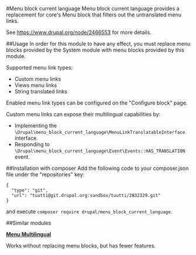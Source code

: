 #Menu block current language
Menu block current language provides a replacement for
core's Menu block that filters out the untranslated menu links.

See https://www.drupal.org/node/2466553 for more details.

##Usage
In order for this module to have any effect, you must replace menu blocks
provided by the System module with menu blocks provided by this module.

Supported menu link types:
- Custom menu links
- Views menu links
- String translated links

Enabled menu link types can be configured on the "Configure block" page.

Custom menu links can expose their multilingual capabilities by:
 - Implementing the
 `\Drupal\menu_block_current_language\MenuLinkTranslatableInterface` interface.
 - Responding to
 `\Drupal\menu_block_current_language\Event\Events::HAS_TRANSLATION` event.

##Installation with composer
Add the following code to your composer.json file under the "repositories" key:

```
{
  "type": "git",
  "url": "tuutti@git.drupal.org:sandbox/tuutti/2832329.git"
}
```

and execute `composer require drupal/menu_block_current_language`.

##Similar modules

**[Menu Multilingual](https://www.drupal.org/sandbox/matsbla/2831709)**

Works without replacing menu blocks, but has fewer features.
